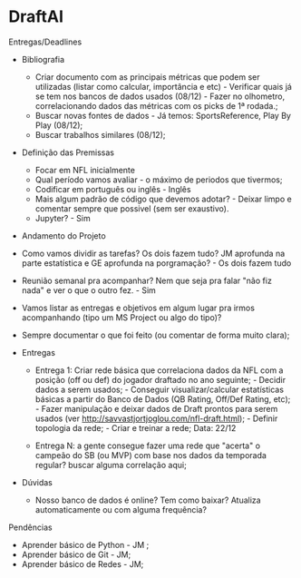 # DraftAI

Entregas/Deadlines


- Bibliografia
  - Criar documento com as principais métricas que podem ser utilizadas (listar como calcular, importância e etc) - Verificar quais já se tem nos bancos de dados usados (08/12) - Fazer no olhometro, correlacionando dados das métricas com os picks de 1ª rodada.;
  - Buscar novas fontes de dados - Já temos: SportsReference, Play By Play (08/12);
  - Buscar trabalhos similares (08/12);
  
- Definição das Premissas
  - Focar em NFL inicialmente
  - Qual período vamos avaliar - o máximo de periodos que tivermos; 
  - Codificar em português ou inglês - Inglês
  - Mais algum padrão de código que devemos adotar? - Deixar limpo e comentar sempre que possivel (sem ser exaustivo).
  - Jupyter? - Sim
  
 - Andamento do Projeto
  - Como vamos dividir as tarefas? Os dois fazem tudo? JM aprofunda na parte estatística e GE aprofunda na porgramação? - Os dois fazem tudo
  - Reunião semanal pra acompanhar? Nem que seja pra falar "não fiz nada" e ver o que o outro fez. - Sim
  - Vamos listar as entregas e objetivos em algum lugar pra irmos acompanhando (tipo um MS Project ou algo do tipo)? 
  - Sempre documentar o que foi feito (ou comentar de forma muito clara);
  
- Entregas
  - Entrega 1: Criar rede básica que correlaciona dados da NFL com a posição (off ou def) do jogador draftado no ano seguinte; 
               - Decidir dados a serem usados;
               - Conseguir visualizar/calcular estatísticas básicas a partir do Banco de Dados (QB Rating, Off/Def Rating, etc);
               - Fazer manipulação e deixar dados de Draft prontos para serem usados (ver http://savvastjortjoglou.com/nfl-draft.html);
               - Definir topologia da rede; 
               - Criar e treinar a rede;
               Data: 22/12
               
               
  - Entrega N: a gente consegue fazer uma rede que "acerta" o campeão do SB (ou MVP) com base nos dados da temporada regular?
               buscar alguma correlação aqui;
                         
- Dúvidas
  - Nosso banco de dados é online? Tem como baixar? Atualiza automaticamente ou com alguma frequência?
  
Pendências
  - Aprender básico de Python - JM ;
  - Aprender básico de Git - JM;
  - Aprender básico de Redes - JM;
